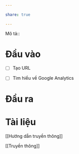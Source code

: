 ---  
share: true  
---  
Mô tả::  
# Đầu vào  
- [ ] Tạo URL  
- [ ] Tìm hiểu về Google Analytics  
# Đầu ra  
# Tài liệu  
[[Hướng dẫn truyền thông]]  
[[Truyền thông]]  
